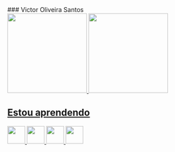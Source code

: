 <div>
### Victor Oliveira Santos
</div>

<div>
<a href="https://github.com/seu-usuário-aqui">
<img loading="lazy" height="180em" src="https://github-readme-stats.vercel.app/api/top-langs/?username=Polaroid339&layout=compact&langs_count=7&theme=dracula"/>
<img loading="lazy" height="180em" src="https://github-readme-stats.vercel.app/api?username=Polaroid339&show_icons=true&theme=dracula&include_all_commits=true&count_private=true"/>
</div>

## Estou aprendendo

<img loading="lazy" src="https://static-00.iconduck.com/assets.00/python-icon-2048x2037-lpg0vgkm.png" width="40" height="40"/> <img loading="lazy" src="https://cdn-icons-png.flaticon.com/512/732/732212.png" width="40" height="40"/> <img loading="lazy" src="https://cdn-icons-png.flaticon.com/512/732/732190.png" width="40" height="40"/> <img loading="lazy" src="https://static-00.iconduck.com/assets.00/javascript-js-icon-2048x2048-nyxvtvk0.png" width="40" height="40"/>
